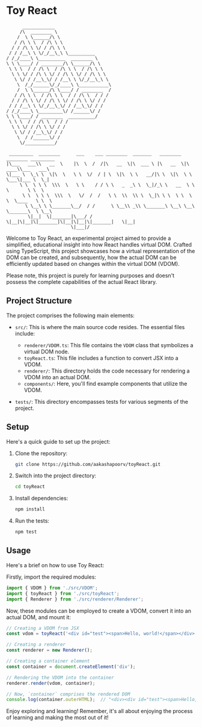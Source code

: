 # Toy React

```
      ____________
     /\  ________ \
    /  \ \______/\ \
   / /\ \ \  / /\ \ \
  / / /\ \ \/ / /\ \ \
 / / /__\ \ \/_/__\_\ \__________
/ /_/____\ \__________  ________ \
\ \ \____/ / ________/\ \______/\ \
 \ \ \  / / /\ \  / /\ \ \  / /\ \ \
  \ \ \/ / /\ \ \/ / /\ \ \/ / /\ \ \
   \ \/ / /__\_\/ / /__\ \ \/_/__\_\ \
    \  /_/______\/_/____\ \___________\
    /  \ \______/\ \____/ / ________  /
   / /\ \ \  / /\ \ \  / / /\ \  / / /
  / / /\ \ \/ / /\ \ \/ / /\ \ \/ / /
 / / /__\ \ \/_/__\_\/ / /__\_\/ / /
/ /_/____\ \_________\/ /______\/ /
\ \ \____/ / ________  __________/
 \ \ \  / / /\ \  / / /
  \ \ \/ / /\ \ \/ / /
   \ \/ / /__\_\/ / /
    \  / /______\/ /
     \/___________/

 _________  ________      ___    ___ ________  _______   ________  ________ _________   
|\___   ___\\   __  \    |\  \  /  /|\   __  \|\  ___ \ |\   __  \|\   ____\\___   ___\ 
\|___ \  \_\ \  \|\  \   \ \  \/  / | \  \|\  \ \   __/|\ \  \|\  \ \  \___\|___ \  \_| 
     \ \  \ \ \  \\\  \   \ \    / / \ \   _  _\ \  \_|/_\ \   __  \ \  \       \ \  \  
      \ \  \ \ \  \\\  \   \/  /  /   \ \  \\  \\ \  \_|\ \ \  \ \  \ \  \____   \ \  \ 
       \ \__\ \ \_______\__/  / /      \ \__\\ _\\ \_______\ \__\ \__\ \_______\  \ \__\
        \|__|  \|_______|\___/ /        \|__|\|__|\|_______|\|__|\|__|\|_______|   \|__|
                        \|___|/                                                         
```



Welcome to Toy React, an experimental project aimed to provide a simplified, educational insight into how React handles virtual DOM. Crafted using TypeScript, this project showcases how a virtual representation of the DOM can be created, and subsequently, how the actual DOM can be efficiently updated based on changes within the virtual DOM (VDOM).

Please note, this project is purely for learning purposes and doesn't possess the complete capabilities of the actual React library.

## Project Structure

The project comprises the following main elements:

- `src/`: This is where the main source code resides. The essential files include:
  - `renderer/VDOM.ts`: This file contains the `VDOM` class that symbolizes a virtual DOM node.
  - `toyReact.ts`: This file includes a function to convert JSX into a VDOM.
  - `renderer/`: This directory holds the code necessary for rendering a VDOM into an actual DOM.
  - `components/`: Here, you'll find example components that utilize the VDOM.

- `tests/`: This directory encompasses tests for various segments of the project.

## Setup

Here's a quick guide to set up the project:

1. Clone the repository:

   ```bash
   git clone https://github.com/aakashapoorv/toyReact.git
   ```

2. Switch into the project directory:

   ```bash
   cd toyReact
   ```

3. Install dependencies:

   ```bash
   npm install
   ```

4. Run the tests:

   ```bash
   npm test
   ```

## Usage

Here's a brief on how to use Toy React:

Firstly, import the required modules:

```typescript
import { VDOM } from './src/VDOM';
import { toyReact } from './src/toyReact';
import { Renderer } from './src/renderer/Renderer';
```

Now, these modules can be employed to create a VDOM, convert it into an actual DOM, and mount it:

```typescript
// Creating a VDOM from JSX
const vdom = toyReact('<div id="test"><span>Hello, world!</span></div>');

// Creating a renderer
const renderer = new Renderer();

// Creating a container element
const container = document.createElement('div');

// Rendering the VDOM into the container
renderer.render(vdom, container);

// Now, `container` comprises the rendered DOM
console.log(container.outerHTML);  // "<div><div id="test"><span>Hello, world!</span></div></div>"
```

Enjoy exploring and learning! Remember, it's all about enjoying the process of learning and making the most out of it!
